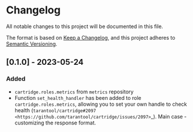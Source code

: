 # Changelog
All notable changes to this project will be documented in this file.

The format is based on [Keep a Changelog](https://keepachangelog.com/en/1.0.0/),
and this project adheres to [Semantic Versioning](https://semver.org/spec/v2.0.0.html).

## [0.1.0] - 2023-05-24

### Added

- `cartridge.roles.metrics` from `metrics` repository
- Function ``set_health_handler`` has been added to role ``cartridge.roles.metrics``,
  allowing you to set your own handle to check health
  (`tarantool/cartridge#2097 <https://github.com/tarantool/cartridge/issues/2097>`_).
  Main case - customizing the response format.
